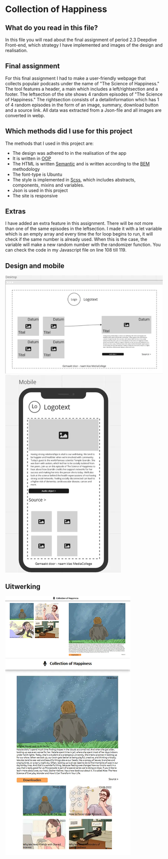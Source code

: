 # Collection of Happiness

## What do you read in this file?
In this file you will read about the final assignment of period 2.3 Deepdive Front-end, which strategy I have implemented and images of the design and realisation. 

## Final assignment
For this final assignment I had to make a user-friendly webpage that collects
populair podcasts under the name of "The Science of Happiness." The tool features
a header, a main which includes a left/rightsection and a footer. The leftsection
of the site shows 4 random episodes of "The Science of Happiness." The rightsection
consists of a detailinformation which has 1 of 4 random episodes in the 
form of an image, summary, download button and a source link. All data was
extracted from a Json-file and all images are converted in webp.

## Which methods did I use for this project
The methods that I used in this project are:
- The design was adhered to in the realisation of the app
- It is written in [OOP](https://developer.mozilla.org/en-US/docs/Learn/JavaScript/Objects/Classes_in_JavaScript)
- The HTML is written [Semantic](https://www.w3schools.com/html/html5_semantic_elements.asp) and is written according to the [BEM](https://getbem.com/introduction/) methodology
- The font-type is Ubuntu
- The style is implemented in [Scss](https://sass-lang.com/), which includes abstracts, components, mixins and variables.
- Json is used in this project
- The site is responsive

## Extras 
I have added an extra feature in this assignment. There will be not more than one of the same episodes in the leftsection. I made it with a let variable which is an empty array and every time the for loop begins to run, it will check if the same number is already used. When this is the case, the variable will make a new random number with the randomizer function. You can check the code in my Javascript file on line 108 till 119.

## Design and mobile
![Desktop](img/designDesktop.webp) ![Mobile](img/designMobile.webp)

## Uitwerking
![Desktop](img/uitwerking.webp) ![Mobile](img/uitwerkingMobile.webp)